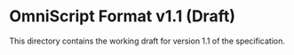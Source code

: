 # OmniScript Format v1.1 (Draft)

This directory contains the working draft for version 1.1 of the specification.
